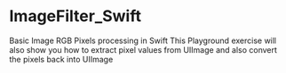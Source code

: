# ImageFilter_Swift
Basic Image RGB Pixels processing in Swift
This Playground exercise will also show you how to extract pixel values from UIImage and also convert the pixels back into UIImage
